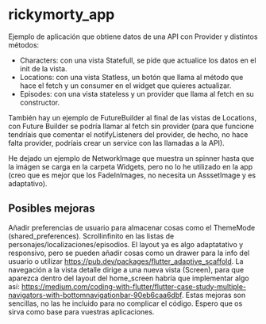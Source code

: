 # rickymorty_app

Ejemplo de aplicación que obtiene datos de una API con Provider y distintos métodos:
- Characters: con una vista Statefull, se pide que actualice los datos en el init de la vista.
- Locations: con una vista Statless, un botón que llama al método que hace el fetch y un consumer en el widget que quieres actualizar.
- Episodes: con una  vista stateless y un provider que llama al fetch en su constructor.

También hay un ejemplo de FutureBuilder al final de las vistas de Locations, con Future Builder se podría llamar al fetch sin provider (para que funcione tendríais que comentar el notifyListeners del provider, de hecho, no hace falta provider, podríais crear un service con las llamadas a la API).

He dejado un ejemplo de NetworkImage que muestra un spinner hasta que la imágen se carga en la carpeta Widgets, pero no lo he utilizado en la app (creo que es mejor que los FadeInImages, no necesita un AsssetImage y es adaptativo).

## Posibles mejoras
Añadir preferencias de usuario para almacenar cosas como el ThemeMode (shared_preferences).
Scrollinfinito en las listas de personajes/localizaciones/episodios.
El layout ya es algo adaptatativo y responsivo, pero se pueden añadir cosas como un drawer para la info del usuario o utilizar https://pub.dev/packages/flutter_adaptive_scaffold.
La navegación a la vista detalle dirige a una nueva vista (Screen), para que aparezca dentro del layout del home_screen habría que implementar algo así: https://medium.com/coding-with-flutter/flutter-case-study-multiple-navigators-with-bottomnavigationbar-90eb6caa6dbf.
Estas mejoras son sencillas, no las he incluido para no complicar el código. Espero que os sirva como base para vuestras aplicaciones.
